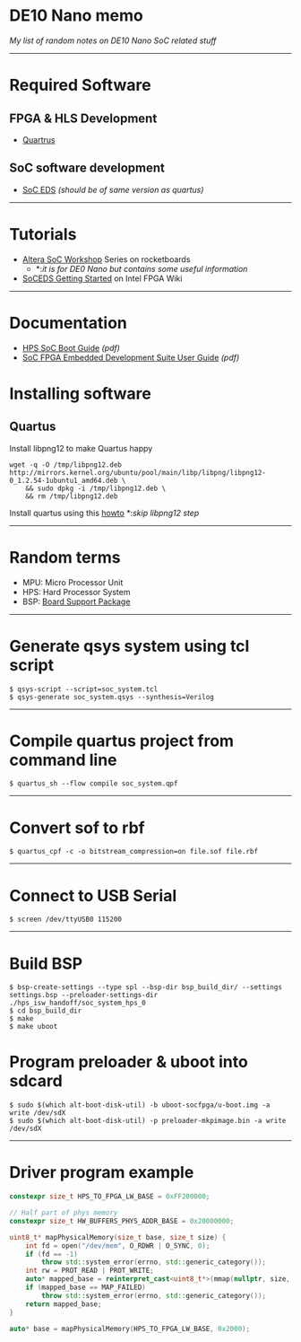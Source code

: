 # DE10 Nano memo

*My list of random notes on DE10 Nano SoC related stuff*

---
# Required Software

## FPGA & HLS Development
- [Quartrus](https://www.intel.com/content/www/us/en/software/programmable/quartus-prime/overview.html)
## SoC software development
- [SoC EDS](https://www.altera.com/products/design-software/embedded-software-developers/soc-eds/overview.html)
    *(should be of same version as quartus)*

---
# Tutorials
- [Altera SoC Workshop](https://rocketboards.org/foswiki/Documentation/AlteraSoCWorkshopSeries)
    Series on rocketboards
  - \*:*it is for DE0 Nano but contains some useful information*
- [SoCEDS Getting Started](https://fpgawiki.intel.com/wiki/SoCEDSGettingStarted)
    on Intel FPGA Wiki

---

# Documentation
- [HPS SoC Boot Guide](https://www.intel.com/content/dam/altera-www/global/en_US/pdfs/literature/an/an709.pdf) *(pdf)*
- [SoC FPGA Embedded Development Suite User Guide](https://www.intel.com/content/dam/www/programmable/us/en/pdfs/literature/ug/ug_soc_eds.pdf) *(pdf)*

# Installing software

## Quartus

Install libpng12 to make Quartus happy
```
wget -q -O /tmp/libpng12.deb http://mirrors.kernel.org/ubuntu/pool/main/libp/libpng/libpng12-0_1.2.54-1ubuntu1_amd64.deb \
    && sudo dpkg -i /tmp/libpng12.deb \
    && rm /tmp/libpng12.deb
```

Install quartus using this [howto](http://www.bitsnbites.eu/installing-intelaltera-quartus-in-ubuntu-17-10/)
  \*:*skip libpng12 step*

---
# Random terms
- MPU: Micro Processor Unit
- HPS: Hard Processor System
- BSP: [Board Support Package](https://en.wikipedia.org/wiki/Board_support_package)

---
# Generate qsys system using tcl script
```
$ qsys-script --script=soc_system.tcl
$ qsys-generate soc_system.qsys --synthesis=Verilog
```

---
# Compile quartus project from command line
```
$ quartus_sh --flow compile soc_system.qpf
```

---
# Convert sof to rbf
```
$ quartus_cpf -c -o bitstream_compression=on file.sof file.rbf
```

---
# Connect to USB Serial
```
$ screen /dev/ttyUSB0 115200
```

---
# Build BSP
```
$ bsp-create-settings --type spl --bsp-dir bsp_build_dir/ --settings settings.bsp --preloader-settings-dir ./hps_isw_handoff/soc_system_hps_0
$ cd bsp_build_dir
$ make
$ make uboot
```

# Program preloader & uboot into sdcard
```
$ sudo $(which alt-boot-disk-util) -b uboot-socfpga/u-boot.img -a write /dev/sdX
$ sudo $(which alt-boot-disk-util) -p preloader-mkpimage.bin -a write /dev/sdX
```

---
# Driver program example
```cpp
constexpr size_t HPS_TO_FPGA_LW_BASE = 0xFF200000;

// Half part of phys memory
constexpr size_t HW_BUFFERS_PHYS_ADDR_BASE = 0x20000000;

uint8_t* mapPhysicalMemory(size_t base, size_t size) {
    int fd = open("/dev/mem", O_RDWR | O_SYNC, 0);
    if (fd == -1)
        throw std::system_error(errno, std::generic_category());
    int rw = PROT_READ | PROT_WRITE;
    auto* mapped_base = reinterpret_cast<uint8_t*>(mmap(nullptr, size, rw, MAP_SHARED, fd, base));
    if (mapped_base == MAP_FAILED)
        throw std::system_error(errno, std::generic_category());
    return mapped_base;
}

auto* base = mapPhysicalMemory(HPS_TO_FPGA_LW_BASE, 0x2000);
```
